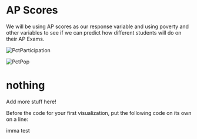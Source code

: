 # AP Scores

We will be using AP scores as our response variable and using poverty and other variables to see if we can predict how different students will do on their AP Exams. 

![PctParticipation](/AP-Exams/Pictures/PctParticipation.png)


![PctPop](/AP-Exams/Pictures/PctPop.png)


# nothing 

Add more stuff here! 

Before the code for your first visualization, put the following code on its own on a line:
<script src="https://cdn.plot.ly/plotly-latest.min.js"></script>

imma test 
